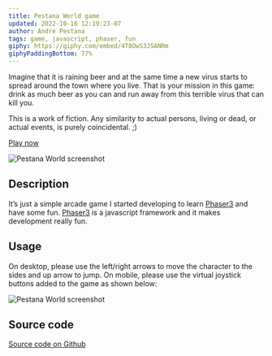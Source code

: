 ```yaml
---
title: Pestana World game
updated: 2022-10-16 12:19:23-07
author: Andre Pestana
tags: game, javascript, phaser, fun
giphy: https://giphy.com/embed/4T8OwS3J5ANRm
giphyPaddingBottom: 77%
---
```


<!-- excerpt -->

Imagine that it is raining beer and at the same time a new virus starts to spread around the town where you live. That is your mission in this game: drink as much beer as you can and run away from this terrible virus that can kill you.

This is a work of fiction. Any similarity to actual persons, living or dead, or actual events, is purely coincidental. ;)

<!-- excerpt -->

[Play now](https://andrepestana.github.io/pestana-world/)

![Pestana World screenshot](/screenshot.jpg)

## Description

It’s just a simple arcade game I started developing to learn [Phaser3](https://phaser.io/phaser3) and have some fun. [Phaser3](https://phaser.io/phaser3) is a javascript framework and it makes development really fun.

## Usage

On desktop, please use the left/right arrows to move the character to the sides and up arrow to jump. On mobile, please use the virtual joystick buttons added to the game as shown below:

![Pestana World screenshot](/pestana-world-mobile.jpg)

## Source code

[Source code on Github](https://github.com/andrepestana/pestana-world)

<!-- <div class="fb-comments" data-colorscheme="dark"
    data-href="https://andrepestana.github.io/sections/projects/posts/pestana-world-game.html"
    data-width="100%" data-numposts="5">
</div> -->
